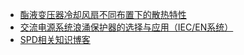 - [酯液变压器冷却风扇不同布置下的散热特性](https://www.jishulink.com/post/1857539)
- [交流电源系统浪涌保护器的选择与应用（IEC/EN系统）](https://lsp.global/zh-CN/earthing-systems/)
- [SPD相关知识博客]()